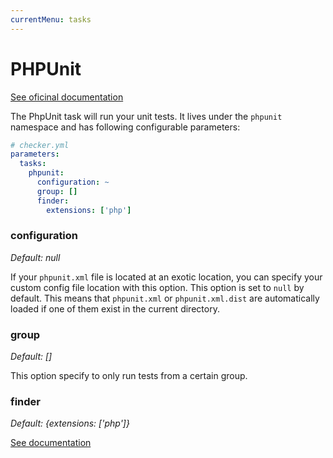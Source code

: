 ```yaml
---
currentMenu: tasks
---
```


# PHPUnit

[See oficinal documentation](http://phpunit.de/)

The PhpUnit task will run your unit tests.
It lives under the `phpunit` namespace and has following configurable parameters:

```yml
# checker.yml
parameters:
  tasks:
    phpunit:
      configuration: ~
      group: []
      finder:
        extensions: ['php']
```

### configuration

*Default: null*

If your `phpunit.xml` file is located at an exotic location,
you can specify your custom config file location with this option.
This option is set to `null` by default.
This means that `phpunit.xml` or `phpunit.xml.dist` are automatically loaded
if one of them exist in the current directory.

### group

*Default: []*

This option specify to only run tests from a certain group.

### finder

*Default: {extensions: ['php']}*

[See documentation](../tasks.md#finder)
